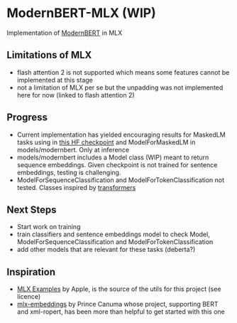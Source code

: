 # ModernBERT-MLX (WIP)

Implementation of [ModernBERT](https://arxiv.org/abs/2412.13663) in MLX  

## Limitations of MLX
- flash attention 2 is not supported which means some features cannot be implemented at this stage
- not a limitation of MLX per se but the unpadding was not implemented here for now (linked to flash attention 2)

## Progress
- Current implementation has yielded encouraging results for MaskedLM tasks using in [this HF checkpoint](https://huggingface.co/answerdotai/ModernBERT-base) and ModelForMaskedLM in models/modernbert. Only at inference
- models/modernbert includes a Model class (WIP) meant to return sequence embeddings. Given checkpoint is not trained for sentence embeddings, testing is challenging. 
- ModelForSequenceClassification and ModelForTokenClassification not tested. Classes inspired by [transformers](https://github.com/huggingface/transformers/blob/main/src/transformers/models/modernbert/modular_modernbert.py)

## Next Steps
- Start work on training
- train classifiers and sentence embeddings model to check Model, ModelForSequenceClassification and ModelForTokenClassification
- add other models that are relevant for these tasks (deberta?)

## Inspiration
- [MLX Examples](https://github.com/ml-explore/mlx-examples) by Apple, is the source of the utils for this project (see licence)
- [mlx-embeddings](https://github.com/Blaizzy/mlx-embeddings) by Prince Canuma whose project, supporting BERT and xml-ropert, has been more than helpful to get started with this one 